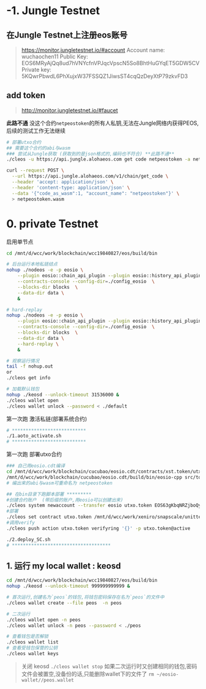# -1. Jungle Testnet

## 在Jungle Testnet上注册eos账号
> https://monitor.jungletestnet.io/#account
Account name: 	wuchaochen11
Public Key:		EOS6MRyAjQq8ud7hVNYcfnVPJqcVpscN5So8BhtHuGYqET5GDW5CV
Private key:	5KQwrPbwdL6PhXujxW37FSSQZ1JiwsST4cqQzDeyXtP79zkvFD3

## add token
> http://monitor.jungletestnet.io/#faucet

**此路不通**
没这个合约`netpeostoken`的所有人私钥,无法在Jungle网络内获得PEOS, 后续的测试工作无法继续

```bash
# 部署utxo合约
## 需要这个合约的abi与wasm
### 尝试从Jungle获取 (获取到的是json格式的,编码也不符合) **此路不通**
./cleos -u https://api.jungle.alohaeos.com get code netpeostoken -a netpeostoken.abi

curl --request POST \
  --url https://api.jungle.alohaeos.com/v1/chain/get_code \
  --header 'accept: application/json' \
  --header 'content-type: application/json' \
  --data '{"code_as_wasm":1, "account_name": "netpeostoken"}' \
  > netpeostoken.wasm
```

# 0. private Testnet
启用单节点
```bash
cd /mnt/d/wcc/work/blockchain/wcc19840827/eos/build/bin

# 后台运行本地私链结点
nohup ./nodeos -e -p eosio \
	--plugin eosio::chain_api_plugin --plugin eosio::history_api_plugin \
	--contracts-console --config-dir=./config_eosio  \
	--blocks-dir blocks  \
	--data-dir data \
	&

# hard-replay	
nohup ./nodeos -e -p eosio \
	--plugin eosio::chain_api_plugin --plugin eosio::history_api_plugin \
	--contracts-console --config-dir=./config_eosio  \
	--blocks-dir blocks  \
	--data-dir data \
	--hard-replay \
	&

# 观察运行情况
tail -f nohup.out 
or
./cleos get info

# 加载默认钱包
nohup ./keosd --unlock-timeout 31536000 & 
./cleos wallet open
./cleos wallet unlock --password < ./default


```

第一次跑 激活私链(部署系统合约)
```bash
# ***************************
./1.aoto_activate.sh
# ***************************
```

第一次跑 部署utxo合约
```bash
### 自己用eosio.cdt编译
cd /mnt/d/wcc/work/blockchain/cucubao/eosio.cdt/contracts/xst.token/utxo/contract
/mnt/d/wcc/work/blockchain/cucubao/eosio.cdt/build/bin/eosio-cpp src/token.cpp -o utxo.token.wasm --abigen -I ./include
# 编出来的abi与wasm可重命名为 netpeostoken

## 在bin目录下跑脚本部署 *********
#创建合约账户  (带后缀的账户,用eosio可以创建出来)
./cleos system newaccount --transfer eosio utxo.token EOS63gKbqNRZjboQyfXBJPijZHNr1GtXJu5eCan3e6iSqN7yP5nFZ EOS63gKbqNRZjboQyfXBJPijZHNr1GtXJu5eCan3e6iSqN7yP5nFZ --stake-net "1.0000 SYS" --stake-cpu "1 SYS" --buy-ram "1000 SYS"
#部署
./cleos set contract utxo.token /mnt/d/wcc/work/xeniro/snapscale/unittests/contracts/utxo.token/ -p utxo.token
#调用verify
./cleos push action utxo.token verifyring '{}' -p utxo.token@active

./2.deploy_SC.sh
# ************************************

```

## 1. 运行 my local wallet : keosd
```bash
cd /mnt/d/wcc/work/blockchain/wcc19840827/eos/build/bin
nohup ./keosd --unlock-timeout 999999999999 & 

# 首次运行,创建名为`peos`的钱包,将钱包密码保存在名为`peos`的文件中
./cleos wallet create --file peos  -n peos

# 二次运行
./cleos wallet open -n peos
./cleos wallet unlock -n peos --password < ./peos

# 查看钱包是否解锁
./cleos wallet list
# 查看受钱包保管的公钥
./cleos wallet keys
```

> 关闭 keosd
> `./cleos wallet stop`
> 如果二次运行时又创建相同的钱包,密码文件会被置空,没备份的话,只能删除wallet下的文件了
> `rm ~/eosio-wallet//peos.wallet`
